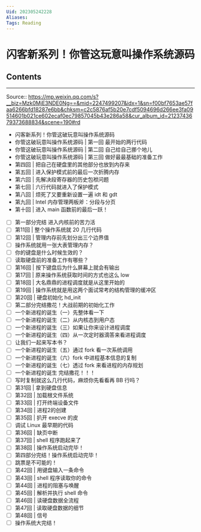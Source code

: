 ```yaml
---
Uid: 202305242228
Aliases: 
Tags: Reading
---
```

# 闪客新系列！你管这玩意叫操作系统源码

## Contents 
---
Source:: https://mp.weixin.qq.com/s?__biz=Mzk0MjE3NDE0Ng==&mid=2247499207&idx=1&sn=f00bf7653ae57faa6266bfd18287e6bb&chksm=c2c5876af5b20e7cdf5094696d266ee3fa09514601b021ce602ecaf0ec79857045b43e286a58&cur_album_id=2123743679373688834&scene=190#rd
- 闪客新系列！你管这破玩意叫操作系统源码
- 你管这破玩意叫操作系统源码 | 第一回 最开始的两行代码
- 你管这破玩意叫操作系统源码 | 第二回 自己给自己挪个地儿
- 你管这破玩意叫操作系统源码 | 第三回 做好最最基础的准备工作
- 第四回 | 把自己在硬盘里的其他部分也放到内存来
- 第五回 | 进入保护模式前的最后一次折腾内存
- 第六回 | 先解决段寄存器的历史包袱问题
- 第七回 | 六行代码就进入了保护模式
- 第八回 | 烦死了又要重新设置一遍 idt 和 gdt
- 第九回 | Intel 内存管理两板斧：分段与分页
- 第十回 | 进入 main 函数前的最后一跃！
- [ ] 第一部分完结 进入内核前的苦力活
- [ ] 第11回 | 整个操作系统就 20 几行代码
- [ ] 第12回 | 管理内存前先划分出三个边界值
- [ ] 操作系统就用一张大表管理内存？
- [ ] 你的键盘是什么时候生效的？
- [ ] 读取硬盘前的准备工作有哪些？
- [ ] 第16回 | 按下键盘后为什么屏幕上就会有输出
- [ ] 第17回 | 原来操作系统获取时间的方式也这么 low
- [ ] 第18回 | 大名鼎鼎的进程调度就是从这里开始的
- [ ] 第19回 | 操作系统就是用这两个面试常考的结构管理的缓冲区
- [ ] 第20回 | 硬盘初始化 hd_init
- [ ] 第二部分完结撒花！大战前期的初始化工作
- [ ] 一个新进程的诞生（一）先整体看一下
- [ ] 一个新进程的诞生（二）从内核态到用户态
- [ ] 一个新进程的诞生（三）如果让你来设计进程调度
- [ ] 一个新进程的诞生（四）从一次定时器滴答来看进程调度
- [ ] 让我们一起来写本书？
- [ ] 一个新进程的诞生（五）通过 fork 看一次系统调用
- [ ] 一个新进程的诞生（六）fork 中进程基本信息的复制
- [ ] 一个新进程的诞生（七）透过 fork 来看进程的内存规划
- [ ] 一个新进程的诞生 完结撒花！！！
- [ ] 写时复制就这么几行代码，麻烦你先看看再 BB 行吗？
- [ ] 第31回 | 拿到硬盘信息
- [ ] 第32回 | 加载根文件系统
- [ ] 第33回 | 打开终端设备文件
- [ ] 第34回 | 进程2的创建
- [ ] 第35回 | 扒开 execve 的皮
- [ ] 调试 Linux 最早期的代码
- [ ] 第36回 | 缺页中断
- [ ] 第37回 | shell 程序跑起来了
- [ ] 第38回 | 操作系统启动完毕！
- [ ] 第四部分完结！操作系统启动完毕！
- [ ] 跳票是不可能的！
- [ ] 第42回 | 用键盘输入一条命令
- [ ] 第43回 | shell 程序读取你的命令
- [ ] 第44回 | 进程的阻塞与唤醒
- [ ] 第45回 | 解析并执行 shell 命令
- [ ] 第46回 | 读硬盘数据全流程
- [ ] 第47回 | 读取硬盘数据的细节
- [ ] 第48回 | 信号
- [ ] 操作系统大完结！